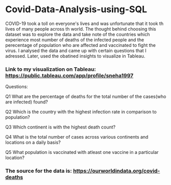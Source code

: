 # Covid-Data-Analysis-using-SQL

COVID-19 took a toll on everyone's lives and was unfortunate that it took th lives of many people across th world. The thought behind choosing this dataset was to explore the data and take note of the countries which experience most number of deaths of the infected people and the perecentage of population who are affected and vaccinated to fight the virus. I analysed the data and came up with certain questions that I adressed. Later, used the obatined insights to visualize in Tableau.

### Link to my visualization on Tableau: https://public.tableau.com/app/profile/sneha1997

Questions:

Q1 What are the percentage of deaths for the total number of the cases(who are infected) found?

Q2 Which is the country with the highest infection rate in comparison to population?

Q3 Which continent is with the highest death count?

Q4 What is the total number of cases across various continents and locations on a daily basis?

Q5 What population is vaccinated with atleast one vaccine in a particular location?

### The source for the data is: https://ourworldindata.org/covid-deaths



